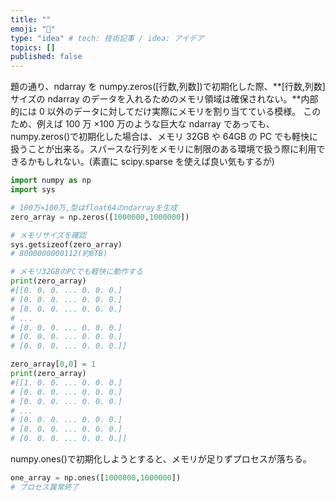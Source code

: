```yaml
---
title: ""
emoji: "🤖"
type: "idea" # tech: 技術記事 / idea: アイデア
topics: []
published: false
---
```


題の通り、ndarray を numpy.zeros([行数,列数])で初期化した際、**[行数,列数]サイズの ndarray のデータを入れるためのメモリ領域は確保されない。**内部的には 0 以外のデータに対してだけ実際にメモリを割り当てている模様。
このため、例えば 100 万 ×100 万のような巨大な ndarray であっても、numpy.zeros()で初期化した場合は、メモリ 32GB や 64GB の PC でも軽快に扱うことが出来る。スパースな行列をメモリに制限のある環境で扱う際に利用できるかもしれない。(素直に scipy.sparse を使えば良い気もするが)

```python
import numpy as np
import sys

# 100万×100万,型はfloat64のndarrayを生成
zero_array = np.zeros([1000000,1000000])

# メモリサイズを確認
sys.getsizeof(zero_array)
# 8000000000112(約8TB)

# メモリ32GBのPCでも軽快に動作する
print(zero_array)
#[[0. 0. 0. ... 0. 0. 0.]
# [0. 0. 0. ... 0. 0. 0.]
# [0. 0. 0. ... 0. 0. 0.]
# ...
# [0. 0. 0. ... 0. 0. 0.]
# [0. 0. 0. ... 0. 0. 0.]
# [0. 0. 0. ... 0. 0. 0.]]

zero_array[0,0] = 1
print(zero_array)
#[[1. 0. 0. ... 0. 0. 0.]
# [0. 0. 0. ... 0. 0. 0.]
# [0. 0. 0. ... 0. 0. 0.]
# ...
# [0. 0. 0. ... 0. 0. 0.]
# [0. 0. 0. ... 0. 0. 0.]
# [0. 0. 0. ... 0. 0. 0.]]
```

numpy.ones()で初期化しようとすると、メモリが足りずプロセスが落ちる。

```python
one_array = np.ones([1000000,1000000])
# プロセス異常終了
```
